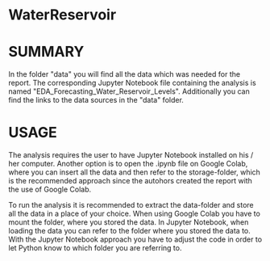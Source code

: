 # WaterReservoir

SUMMARY
===================================================================================================

In the folder "data" you will find all the data which was needed for the report. The corresponding 
Jupyter Notebook file containing the analysis is named "EDA_Forecasting_Water_Reservoir_Levels".
Additionally you can find the links to the data sources in the "data" folder.


USAGE 
===================================================================================================

The analysis requires the user to have Jupyter Notebook installed on his / her computer. Another
option is to open the .ipynb file on Google Colab, where you can insert all the data and then refer
to the storage-folder, which is the recommended approach since the autohors created the report with
the use of Google Colab.

To run the analysis it is recommended to extract the data-folder and store all the data in a place 
of your choice. When using Google Colab you have to mount the folder, where you stored the data. 
In Jupyter Notebook, when loading the data you can refer to the folder where you stored the data to. 
With the Jupyter Notebook approach you have to adjust the code in order to let Python know to which 
folder you are referring to.
